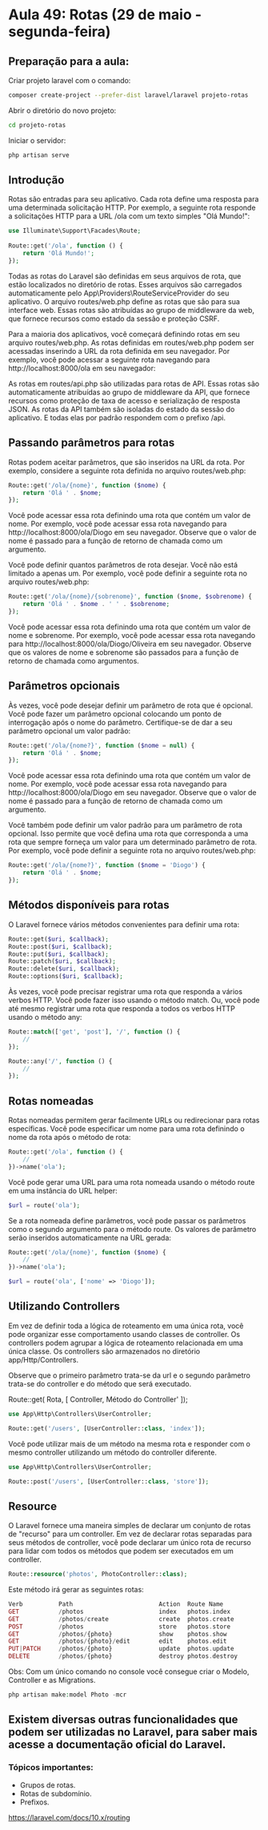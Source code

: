 # Aula 49: Rotas (29 de maio - segunda-feira)

## Preparação para a aula:
Criar projeto laravel com o comando:
```bash
composer create-project --prefer-dist laravel/laravel projeto-rotas
```
Abrir o diretório do novo projeto:
```bash
cd projeto-rotas
```
Iniciar o servidor:
```bash
php artisan serve
```

## Introdução

Rotas são entradas para seu aplicativo. Cada rota define uma resposta para uma determinada solicitação HTTP. Por exemplo, a seguinte rota responde a solicitações HTTP para a URL /ola com um texto simples "Olá Mundo!":

```php
use Illuminate\Support\Facades\Route;
 
Route::get('/ola', function () {
    return 'Olá Mundo!';
});
```

Todas as rotas do Laravel são definidas em seus arquivos de rota, que estão localizados no diretório de rotas. Esses arquivos são carregados automaticamente pelo App\Providers\RouteServiceProvider do seu aplicativo. O arquivo routes/web.php define as rotas que são para sua interface web. Essas rotas são atribuídas ao grupo de middleware da web, que fornece recursos como estado da sessão e proteção CSRF.

Para a maioria dos aplicativos, você começará definindo rotas em seu arquivo routes/web.php. As rotas definidas em routes/web.php podem ser acessadas inserindo a URL da rota definida em seu navegador. Por exemplo, você pode acessar a seguinte rota navegando para http://localhost:8000/ola em seu navegador:

As rotas em routes/api.php são utilizadas para rotas de API. Essas rotas são automaticamente atribuídas ao grupo de middleware da API, que fornece recursos como proteção de taxa de acesso e serialização de resposta JSON. As rotas da API também são isoladas do estado da sessão do aplicativo. E todas elas por padrão respondem com o prefixo /api.

## Passando parâmetros para rotas

Rotas podem aceitar parâmetros, que são inseridos na URL da rota. Por exemplo, considere a seguinte rota definida no arquivo routes/web.php:

```php
Route::get('/ola/{nome}', function ($nome) {
    return 'Olá ' . $nome;
});
```

Você pode acessar essa rota definindo uma rota que contém um valor de nome. Por exemplo, você pode acessar essa rota navegando para http://localhost:8000/ola/Diogo em seu navegador. Observe que o valor de nome é passado para a função de retorno de chamada como um argumento.

Você pode definir quantos parâmetros de rota desejar. Você não está limitado a apenas um. Por exemplo, você pode definir a seguinte rota no arquivo routes/web.php:

```php
Route::get('/ola/{nome}/{sobrenome}', function ($nome, $sobrenome) {
    return 'Olá ' . $nome . ' ' . $sobrenome;
});
```

Você pode acessar essa rota definindo uma rota que contém um valor de nome e sobrenome. Por exemplo, você pode acessar essa rota navegando para http://localhost:8000/ola/Diogo/Oliveira em seu navegador. Observe que os valores de nome e sobrenome são passados para a função de retorno de chamada como argumentos.

## Parâmetros opcionais

Às vezes, você pode desejar definir um parâmetro de rota que é opcional. Você pode fazer um parâmetro opcional colocando um ponto de interrogação após o nome do parâmetro. Certifique-se de dar a seu parâmetro opcional um valor padrão:

```php
Route::get('/ola/{nome?}', function ($nome = null) {
    return 'Olá ' . $nome;
});
```

Você pode acessar essa rota definindo uma rota que contém um valor de nome. Por exemplo, você pode acessar essa rota navegando para http://localhost:8000/ola/Diogo em seu navegador. Observe que o valor de nome é passado para a função de retorno de chamada como um argumento.

Você também pode definir um valor padrão para um parâmetro de rota opcional. Isso permite que você defina uma rota que corresponda a uma rota que sempre forneça um valor para um determinado parâmetro de rota. Por exemplo, você pode definir a seguinte rota no arquivo routes/web.php:

```php
Route::get('/ola/{nome?}', function ($nome = 'Diogo') {
    return 'Olá ' . $nome;
});
```
## Métodos disponíveis para rotas

O Laravel fornece vários métodos convenientes para definir uma rota:

```php
Route::get($uri, $callback);
Route::post($uri, $callback);
Route::put($uri, $callback);
Route::patch($uri, $callback);
Route::delete($uri, $callback);
Route::options($uri, $callback);
```

Às vezes, você pode precisar registrar uma rota que responda a vários verbos HTTP. Você pode fazer isso usando o método match. Ou, você pode até mesmo registrar uma rota que responda a todos os verbos HTTP usando o método any:

```php
Route::match(['get', 'post'], '/', function () {
    //
});

Route::any('/', function () {
    //
});
```

## Rotas nomeadas

Rotas nomeadas permitem gerar facilmente URLs ou redirecionar para rotas específicas. Você pode especificar um nome para uma rota definindo o nome da rota após o método de rota:

```php
Route::get('/ola', function () {
    //
})->name('ola');
```

Você pode gerar uma URL para uma rota nomeada usando o método route em uma instância do URL helper:

```php
$url = route('ola');
```

Se a rota nomeada define parâmetros, você pode passar os parâmetros como o segundo argumento para o método route. Os valores de parâmetro serão inseridos automaticamente na URL gerada:

```php
Route::get('/ola/{nome}', function ($nome) {
    //
})->name('ola');

$url = route('ola', ['nome' => 'Diogo']);
```

## Utilizando Controllers

Em vez de definir toda a lógica de roteamento em uma única rota, você pode organizar esse comportamento usando classes de controller. Os controllers podem agrupar a lógica de roteamento relacionada em uma única classe. Os controllers são armazenados no diretório app/Http/Controllers.

Observe que o primeiro parâmetro trata-se da url e o segundo parâmetro trata-se do controller e do método que será executado.

Route::get( Rota, [ Controller, Método do Controller' ]);
```php
use App\Http\Controllers\UserController;

Route::get('/users', [UserController::class, 'index']);
```

Você pode utilizar mais de um método na mesma rota e responder com o mesmo controller utilizando um método do controller diferente.

```php
use App\Http\Controllers\UserController;

Route::post('/users', [UserController::class, 'store']);
```

## Resource

O Laravel fornece uma maneira simples de declarar um conjunto de rotas de "recurso" para um controller. Em vez de declarar rotas separadas para seus métodos de controller, você pode declarar um único rota de recurso para lidar com todos os métodos que podem ser executados em um controller.

```php
Route::resource('photos', PhotoController::class);
```

Este método irá gerar as seguintes rotas:

```php
Verb          Path                        Action  Route Name
GET           /photos                     index   photos.index
GET           /photos/create              create  photos.create
POST          /photos                     store   photos.store
GET           /photos/{photo}             show    photos.show
GET           /photos/{photo}/edit        edit    photos.edit
PUT|PATCH     /photos/{photo}             update  photos.update
DELETE        /photos/{photo}             destroy photos.destroy
```

Obs: Com um único comando no console você consegue criar o Modelo, Controller e as Migrations.

```php
php artisan make:model Photo -mcr
```

## Existem diversas outras funcionalidades que podem ser utilizadas no Laravel, para saber mais acesse a documentação oficial do Laravel.

### Tópicos importantes:

- Grupos de rotas.
- Rotas de subdomínio.
- Prefixos.


https://laravel.com/docs/10.x/routing




